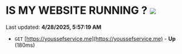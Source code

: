 # IS MY WEBSITE RUNNING ? [![](https://img.shields.io/static/v1?label=Sponsor&message=%E2%9D%A4&logo=GitHub&color=%23fe8e86)](https://github.com/sponsors/Youssef-Lehmam)

Last updated: **4/28/2025, 5:57:19 AM**

- `GET` [https://youssefservice.me](https://youssefservice.me) - **Up** (180ms)
